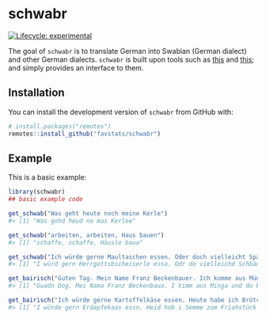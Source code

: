 
<!-- README.md is generated from README.Rmd. Please edit that file -->

# schwabr

<!-- badges: start -->

[![Lifecycle:
experimental](https://img.shields.io/badge/lifecycle-experimental-orange.svg)](https://www.tidyverse.org/lifecycle/#experimental)
<!-- badges: end -->

The goal of `schwabr` is to translate German into Swabian (German
dialect) and other German dialects. `schwabr` is built upon tools such
as [this](https://www.topster.de/deutsch-schwaebisch/) and
[this](https://www.respekt-empire.de/Translator/?page=translateEngine);
and simply provides an interface to them.

## Installation

You can install the development version of `schwabr` from GitHub with:

``` r
# install.packages("remotes")
remotes::install_github("favstats/schwabr")
```

## Example

This is a basic example:

``` r
library(schwabr)
## basic example code
```

``` r
get_schwab("Was geht heute noch meine Kerle")
#> [1] "Was gohd heud no mai Kerlee"
```

``` r
get_schwab("arbeiten, arbeiten, Haus bauen")
#> [1] "schaffe, schaffe, Häusle baua"
```

``` r
get_schwab("Ich würde gerne Maultaschen essen. Oder doch vielleicht Spätzle mit Soße.")
#> [1] "I würd gern Herrgottsbscheiserle essa. Odr do vielleichd Schbädzle mid Soße."
```

``` r
get_bairisch("Guten Tag. Mein Name Franz Beckenbauer. Ich komme aus München und da bin ich daheim.")
#> [1] "Guadn Dog. Mei Nama Franz Beckenbaua. I kimm aus Minga und do bin i dahoam."
```

``` r
get_bairisch("Ich würde gerne Kartoffelkäse essen. Heute habe ich Brötchen zum Frühstück gegessen.")
#> [1] "I würde gern Erdapfekaas essn. Heid hob i Semme zum Friahstück ggssn."
```
